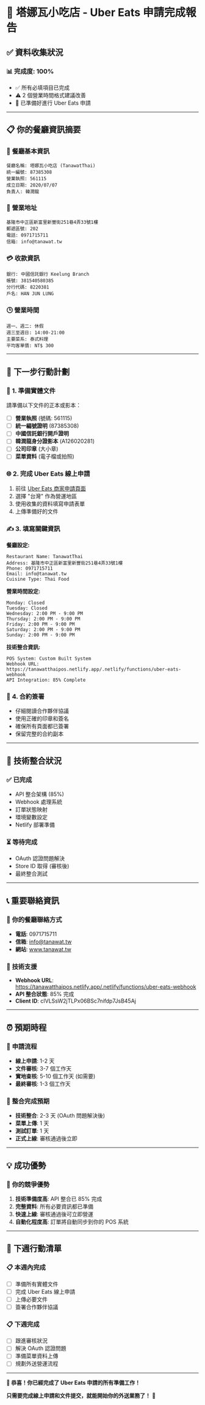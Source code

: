 # 🎉 塔娜瓦小吃店 - Uber Eats 申請完成報告

## ✅ 資料收集狀況

### 📊 **完成度: 100%**
- ✅ 所有必填項目已完成
- ⚠️ 2 個營業時間格式建議改善
- 🚀 已準備好進行 Uber Eats 申請

---

## 📋 你的餐廳資訊摘要

### 🏪 **餐廳基本資訊**
```
餐廳名稱: 塔娜瓦小吃店 (TanawatThai)
統一編號: 87385308
營業執照: 561115
成立日期: 2020/07/07
負責人: 韓潤龍
```

### 📍 **營業地址**
```
基隆市中正區新富里新豐街251巷4弄33號1樓
郵遞區號: 202
電話: 0971715711
信箱: info@tanawat.tw
```

### 💳 **收款資訊**
```
銀行: 中國信託銀行 Keelung Branch
帳號: 381540580385
分行代碼: 8220381
戶名: HAN JUN LUNG
```

### 🕒 **營業時間**
```
週一、週二: 休假
週三至週日: 14:00-21:00
主要菜系: 泰式料理
平均客單價: NT$ 300
```

---

## 🚀 下一步行動計劃

### 📄 **1. 準備實體文件**
請準備以下文件的正本或影本：

- [ ] **營業執照** (號碼: 561115)
- [ ] **統一編號證明** (87385308)
- [ ] **中國信託銀行開戶證明**
- [ ] **韓潤龍身分證影本** (A126020281)
- [ ] **公司印章** (大小章)
- [ ] **菜單資料** (電子檔或拍照)

### 🌐 **2. 完成 Uber Eats 線上申請**
1. 前往 [Uber Eats 商家申請頁面](https://merchants.uber.com/signup)
2. 選擇 "台灣" 作為營運地區
3. 使用收集的資料填寫申請表單
4. 上傳準備好的文件

### ✍️ **3. 填寫關鍵資訊**

**餐廳設定:**
```
Restaurant Name: TanawatThai
Address: 基隆市中正區新富里新豐街251巷4弄33號1樓
Phone: 0971715711
Email: info@tanawat.tw
Cuisine Type: Thai Food
```

**營業時間設定:**
```
Monday: Closed
Tuesday: Closed  
Wednesday: 2:00 PM - 9:00 PM
Thursday: 2:00 PM - 9:00 PM
Friday: 2:00 PM - 9:00 PM
Saturday: 2:00 PM - 9:00 PM
Sunday: 2:00 PM - 9:00 PM
```

**技術整合資訊:**
```
POS System: Custom Built System
Webhook URL: https://tanawatthaipos.netlify.app/.netlify/functions/uber-eats-webhook
API Integration: 85% Complete
```

### 📝 **4. 合約簽署**
- 仔細閱讀合作夥伴協議
- 使用正確的印章和簽名
- 確保所有頁面都已簽署
- 保留完整的合約副本

---

## 🔧 技術整合狀況

### ✅ **已完成**
- API 整合架構 (85%)
- Webhook 處理系統
- 訂單狀態映射
- 環境變數設定
- Netlify 部署準備

### ⏳ **等待完成**
- OAuth 認證問題解決
- Store ID 取得 (審核後)
- 最終整合測試

---

## 📞 **重要聯絡資訊**

### 🏪 **你的餐廳聯絡方式**
- **電話**: 0971715711
- **信箱**: info@tanawat.tw
- **網站**: www.tanawat.tw

### 🚀 **技術支援**
- **Webhook URL**: https://tanawatthaipos.netlify.app/.netlify/functions/uber-eats-webhook
- **API 整合狀態**: 85% 完成
- **Client ID**: cIVLSsW2jTLPx06BSc7nifdp7JsB45Aj

---

## ⏰ **預期時程**

### 📅 **申請流程**
- **線上申請**: 1-2 天
- **文件審核**: 3-7 個工作天
- **實地查核**: 5-10 個工作天 (如需要)
- **最終審核**: 1-3 個工作天

### 🎯 **整合完成預期**
- **技術整合**: 2-3 天 (OAuth 問題解決後)
- **菜單上傳**: 1 天
- **測試訂單**: 1 天
- **正式上線**: 審核通過後立即

---

## 💡 **成功優勢**

### 🚀 **你的競爭優勢**
1. **技術準備度高**: API 整合已 85% 完成
2. **完整資料**: 所有必要資訊都已準備
3. **快速上線**: 審核通過後可立即營運
4. **自動化程度高**: 訂單將自動同步到你的 POS 系統

---

## 🎯 **下週行動清單**

### 📋 **本週內完成**
- [ ] 準備所有實體文件
- [ ] 完成 Uber Eats 線上申請
- [ ] 上傳必要文件
- [ ] 簽署合作夥伴協議

### 📋 **下週完成**
- [ ] 跟進審核狀況
- [ ] 解決 OAuth 認證問題
- [ ] 準備菜單資料上傳
- [ ] 規劃外送營運流程

---

**🎉 恭喜！你已經完成了 Uber Eats 申請的所有準備工作！**

**只需要完成線上申請和文件提交，就能開始你的外送業務了！** 🚀
